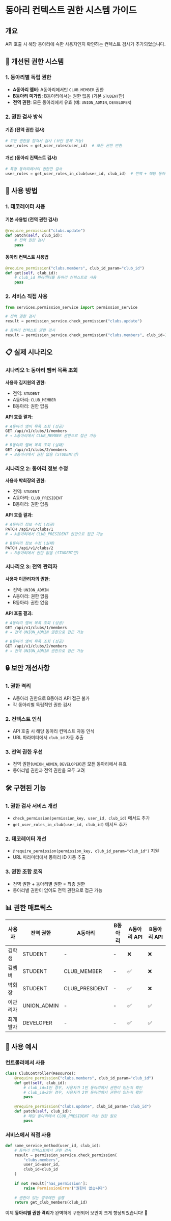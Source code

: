 # 동아리 컨텍스트 권한 시스템 가이드

## 개요
API 호출 시 해당 동아리에 속한 사용자인지 확인하는 컨텍스트 검사가 추가되었습니다.

## 🔧 개선된 권한 시스템

### 1. **동아리별 독립 권한**
- **A동아리 멤버**: A동아리에서만 `CLUB_MEMBER` 권한
- **B동아리 미가입**: B동아리에서는 권한 없음 (기본 `STUDENT`만)
- **전역 권한**: 모든 동아리에서 유효 (예: `UNION_ADMIN`, `DEVELOPER`)

### 2. **권한 검사 방식**

#### 기존 (전역 권한 검사)
```python
# 모든 권한을 합쳐서 검사 (보안 문제 가능)
user_roles = get_user_roles(user_id)  # 모든 권한 반환
```

#### 개선 (동아리 컨텍스트 검사)
```python
# 특정 동아리에서의 권한만 검사
user_roles = get_user_roles_in_club(user_id, club_id)  # 전역 + 해당 동아리 권한만
```

## 🎯 사용 방법

### 1. **데코레이터 사용**

#### 기본 사용법 (전역 권한 검사)
```python
@require_permission("clubs.update")
def patch(self, club_id):
    # 전역 권한 검사
    pass
```

#### 동아리 컨텍스트 사용법
```python
@require_permission("clubs.members", club_id_param="club_id")
def get(self, club_id):
    # club_id 파라미터를 동아리 컨텍스트로 사용
    pass
```

### 2. **서비스 직접 사용**

```python
from services.permission_service import permission_service

# 전역 권한 검사
result = permission_service.check_permission("clubs.update")

# 동아리 컨텍스트 권한 검사
result = permission_service.check_permission("clubs.members", club_id=1)
```

## 📋 실제 시나리오

### 시나리오 1: 동아리 멤버 목록 조회

**사용자 김지원의 권한:**
- 전역: `STUDENT`
- A동아리: `CLUB_MEMBER`
- B동아리: 권한 없음

**API 호출 결과:**

```bash
# A동아리 멤버 목록 조회 (성공)
GET /api/v1/clubs/1/members
# → A동아리에서 CLUB_MEMBER 권한으로 접근 가능

# B동아리 멤버 목록 조회 (실패)
GET /api/v1/clubs/2/members  
# → B동아리에서 권한 없음 (STUDENT만)
```

### 시나리오 2: 동아리 정보 수정

**사용자 박회장의 권한:**
- 전역: `STUDENT`
- A동아리: `CLUB_PRESIDENT`
- B동아리: 권한 없음

**API 호출 결과:**

```bash
# A동아리 정보 수정 (성공)
PATCH /api/v1/clubs/1
# → A동아리에서 CLUB_PRESIDENT 권한으로 접근 가능

# B동아리 정보 수정 (실패)
PATCH /api/v1/clubs/2
# → B동아리에서 권한 없음 (STUDENT만)
```

### 시나리오 3: 전역 관리자

**사용자 이관리자의 권한:**
- 전역: `UNION_ADMIN`
- A동아리: 권한 없음
- B동아리: 권한 없음

**API 호출 결과:**

```bash
# A동아리 멤버 목록 조회 (성공)
GET /api/v1/clubs/1/members
# → 전역 UNION_ADMIN 권한으로 접근 가능

# B동아리 멤버 목록 조회 (성공)
GET /api/v1/clubs/2/members
# → 전역 UNION_ADMIN 권한으로 접근 가능
```

## 🔒 보안 개선사항

### 1. **권한 격리**
- A동아리 권한으로 B동아리 API 접근 불가
- 각 동아리별 독립적인 권한 검사

### 2. **컨텍스트 인식**
- API 호출 시 해당 동아리 컨텍스트 자동 인식
- URL 파라미터에서 `club_id` 자동 추출

### 3. **전역 권한 우선**
- 전역 권한(`UNION_ADMIN`, `DEVELOPER`)은 모든 동아리에서 유효
- 동아리별 권한과 전역 권한을 모두 고려

## 🛠️ 구현된 기능

### 1. **권한 검사 서비스 개선**
- `check_permission(permission_key, user_id, club_id)` 메서드 추가
- `get_user_roles_in_club(user_id, club_id)` 메서드 추가

### 2. **데코레이터 개선**
- `@require_permission(permission_key, club_id_param="club_id")` 지원
- URL 파라미터에서 동아리 ID 자동 추출

### 3. **권한 조합 로직**
- 전역 권한 + 동아리별 권한 = 최종 권한
- 동아리별 권한이 없어도 전역 권한으로 접근 가능

## 📊 권한 매트릭스

| 사용자 | 전역 권한 | A동아리 | B동아리 | A동아리 API | B동아리 API |
|--------|-----------|---------|---------|-------------|-------------|
| 김학생 | STUDENT | - | - | ❌ | ❌ |
| 김멤버 | STUDENT | CLUB_MEMBER | - | ✅ | ❌ |
| 박회장 | STUDENT | CLUB_PRESIDENT | - | ✅ | ❌ |
| 이관리자 | UNION_ADMIN | - | - | ✅ | ✅ |
| 최개발자 | DEVELOPER | - | - | ✅ | ✅ |

## 🚀 사용 예시

### 컨트롤러에서 사용

```python
class ClubController(Resource):
    @require_permission("clubs.members", club_id_param="club_id")
    def get(self, club_id):
        # club_id=1인 경우, 사용자가 1번 동아리에서 권한이 있는지 확인
        # club_id=2인 경우, 사용자가 2번 동아리에서 권한이 있는지 확인
        pass
    
    @require_permission("clubs.update", club_id_param="club_id")
    def patch(self, club_id):
        # 해당 동아리에서 CLUB_PRESIDENT 이상 권한 필요
        pass
```

### 서비스에서 직접 사용

```python
def some_service_method(user_id, club_id):
    # 동아리 컨텍스트에서 권한 검사
    result = permission_service.check_permission(
        "clubs.members", 
        user_id=user_id, 
        club_id=club_id
    )
    
    if not result['has_permission']:
        raise PermissionError("권한이 없습니다")
    
    # 권한이 있는 경우에만 실행
    return get_club_members(club_id)
```

이제 **동아리별 권한 격리**가 완벽하게 구현되어 보안이 크게 향상되었습니다! 🎉
